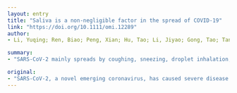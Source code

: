 ```yaml
---
layout: entry
title: "Saliva is a non-negligible factor in the spread of COVID-19"
link: "https://doi.org/10.1111/omi.12289"
author:
- Li, Yuqing; Ren, Biao; Peng, Xian; Hu, Tao; Li, Jiyao; Gong, Tao; Tang, Boyu; Xu, Xin; Zhou, Xuedong

summary:
- "SARS-CoV-2 mainly spreads by coughing, sneezing, droplet inhalation, and contact. Participants in dental practice confront a particular risk of infection. Control of saliva-related transmission in the dental clinic is critical, especially in the epidemic period of COVID-19. Some protective measures are suggested to reduce the risk of saliva transmission. The prevention of saliva related transmission is critical in the clinic. Vaccine-contaminated surfaces could lead to potential cross-infections. SARS CoV-2 is a novel emerging coronaviruses, coughing and coughing."

original:
- "SARS-CoV-2, a novel emerging coronavirus, has caused severe disease (COVID-19), and rapidly spread worldwide since the beginning of 2020. SARS-CoV-2 mainly spreads by coughing, sneezing, droplet inhalation, and contact. SARS-CoV-2 has been detected in saliva samples, making saliva a potential transmission route for COVID-19. The participants in dental practice confront a particular risk of SARS-CoV-2 infection due to close contact with the patients and potential exposure to saliva-contaminated droplets and aerosols generated during dental procedures. In addition, saliva-contaminated surfaces could lead to potential cross-infection. Hence, the control of saliva-related transmission in the dental clinic is critical, particularly in the epidemic period of COVID-19. Based on our experience of the COVID-19 epidemic, some protective measures that can help reduce the risk of saliva-related transmission are suggested, in order to avoid the potential spread of SARS-CoV-2 among patients, visitors, and dental practitioners."
---
```


